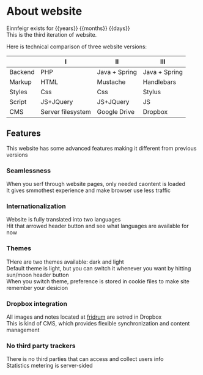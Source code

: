 # About website
Einnfeigr exists for {{years}} {{months}} {{days}}   
This is the third iteration of website.

Here is technical comparison of three website versions:

| 	    | I               | II          | III         |
| ----- | --------------- | ----------- | ----------- | 
|Backend|PHP              |Java + Spring|Java + Spring|
|Markup |HTML             |Mustache     |Handlebars   |
|Styles |Css              |Css          |Stylus       |
|Script |JS+JQuery        |JS+JQuery    |JS           |
|CMS    |Server filesystem|Google Drive |Dropbox      |


## Features
This website has some advanced features making it different from previous versions  

### Seamlessness
When you serf through website pages, only needed caontent is loaded  
It gives smmothest experience and make browser use less traffic  

### Internationalization
Website is fully translated into two languages  
Hit that arrowed header button and see what languages are available for now  

### Themes
THere are two themes available: dark and light  
Default theme is light, but you can switch it whenever you want by hitting sun/moon header button  
When you switch theme, preference is stored in cookie files to make site remember your desicion  

### Dropbox integration
All images and notes located at [fridrum](/fridrum) are sotred in Dropbox  
This is kind of CMS, which provides flexible synchronization and content management  

### No third party trackers
There is no third parties that can access and collect users info  
Statistics metering is server-sided  

